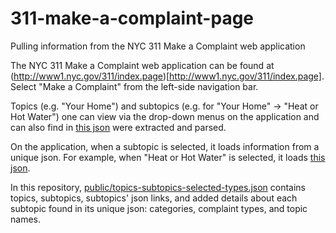 # 311-make-a-complaint-page
Pulling information from the NYC 311 Make a Complaint web application

The NYC 311 Make a Complaint web application can be found at (http://www1.nyc.gov/311/index.page)[http://www1.nyc.gov/311/index.page].  Select "Make a Complaint" from the left-side navigation bar.

Topics (e.g. "Your Home") and subtopics (e.g. for "Your Home" -> "Heat or Hot Water") one can view via the drop-down menus on the application and can also find in [this json](http://www1.nyc.gov/311_contentapi/booker.json) were extracted and parsed.  

On the application, when a subtopic is selected, it loads information from a unique json.  For example, when "Heat or Hot Water" is selected, it loads [this json](http://www1.nyc.gov/311_contentapi/services/20090318-D7301A3A-13C9-11DE-B3B8-E2470D3B2251.json). 

In this repository, [public/topics-subtopics-selected-types.json](https://github.com/fma2/311-make-a-complaint-page/blob/master/public/topics-subtopics-selected-types.json) contains topics, subtopics, subtopics' json links, and added details about each subtopic found in its unique json: categories, complaint types, and topic names.